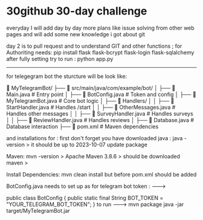 # 30github 30-day challenge 
everyday I will add day by day more plans like issue solving from other web pages
and will add some new knowledge i got about git 

day 2 is to pull request and to understand GIT and other functions 
;
for Authoriting needs: pip install flask flask-bcrypt flask-login flask-sqlalchemy
after fully setting try to run : python app.py

----------------------------------------------------------
for telegegram bot the sturcture will be look like: 

📂 MyTelegramBot/
 ├── 📂 src/main/java/com/example/bot/
 │    ├── 📄 Main.java                 # Entry point
 │    ├── 📄 BotConfig.java            # Token and config
 │    ├── 📄 MyTelegramBot.java        # Core bot logic
 │    ├── 📄 Handlers/
 │    │    ├── 📄 StartHandler.java    # Handles /start
 │    │    ├── 📄 OtherMessages.java   # Handles other messages
 │    │    ├── 📄 SurveyHandler.java   # Handles surveys
 │    │    ├── 📄 ReviewHandler.java   # Handles reviews
 │    ├── 📄 Database.java             # Database interaction
 ├── 📄 pom.xml                         # Maven dependencies

and installations for :
first don't forget you have downloaded java : java -version > it should be up to 2023-10-07 update package 

Maven: mvn -version > Apache Maven 3.8.6 > should be downloaded maven >

Install Dependencies: mvn clean install but before pom.xml should be added 

BotConfig.java needs to set up as for telegram bot token : ---> 

public class BotConfig {
    public static final String BOT_TOKEN = "YOUR_TELEGRAM_BOT_TOKEN";
}
to run ---> 
mvn package
java -jar target/MyTelegramBot.jar










